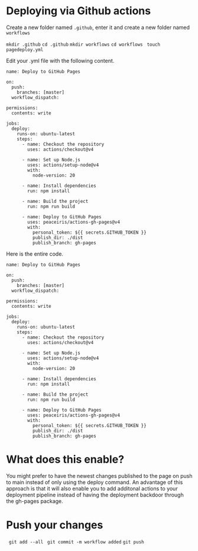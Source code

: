# Deploying via Github actions
Create a new folder named `.github`, enter it and create a new folder named `workflows`

` mkdir .github `
` cd .github `
` mkdir workflows `
` cd workflows `
` touch pagedeploy.yml`

Edit your .yml file with the following content. 
```
name: Deploy to GitHub Pages

on:
  push:
    branches: [master] 
  workflow_dispatch: 

permissions:
  contents: write
```



```
jobs:
  deploy:
    runs-on: ubuntu-latest
    steps:
      - name: Checkout the repository
        uses: actions/checkout@v4
```

```
      - name: Set up Node.js
        uses: actions/setup-node@v4
        with:
          node-version: 20
```

```
      - name: Install dependencies
        run: npm install
```

```
      - name: Build the project
        run: npm run build
```

```
      - name: Deploy to GitHub Pages
        uses: peaceiris/actions-gh-pages@v4
        with:
          personal_token: ${{ secrets.GITHUB_TOKEN }}
          publish_dir: ./dist
          publish_branch: gh-pages
```

Here is the entire code. 

```
name: Deploy to GitHub Pages

on:
  push:
    branches: [master] 
  workflow_dispatch: 

permissions:
  contents: write

jobs:
  deploy:
    runs-on: ubuntu-latest
    steps:
      - name: Checkout the repository
        uses: actions/checkout@v4

      - name: Set up Node.js
        uses: actions/setup-node@v4
        with:
          node-version: 20

      - name: Install dependencies
        run: npm install

      - name: Build the project
        run: npm run build

      - name: Deploy to GitHub Pages
        uses: peaceiris/actions-gh-pages@v4
        with:
          personal_token: ${{ secrets.GITHUB_TOKEN }}
          publish_dir: ./dist
          publish_branch: gh-pages
```

# What does this enable?
You might prefer to have the newest changes published to the page on push to main instead of only using the deploy command. An advantage of this approach is that it will also enable you to add additonal actions to your deployment pipeline instead of having the deployment backdoor through the gh-pages package.

# Push your changes
` git add --all`
` git commit -m workflow added`
` git push `